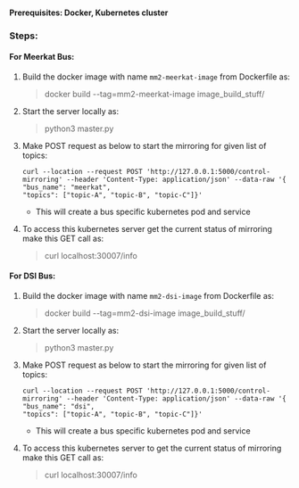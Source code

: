 #### Prerequisites: Docker, Kubernetes cluster

 


### Steps:
#### For Meerkat Bus:
1. Build the docker image with name `mm2-meerkat-image`
   from Dockerfile as: 
   > docker build --tag=mm2-meerkat-image image_build_stuff/

2. Start the server locally as:
   > python3 master.py
   
3. Make POST request as below to start the mirroring for given list of topics:
   
    ```
    curl --location --request POST 'http://127.0.0.1:5000/control-mirroring' --header 'Content-Type: application/json' --data-raw '{
    "bus_name": "meerkat",
    "topics": ["topic-A", "topic-B", "topic-C"]}'
    ```   

   - This will create a bus specific kubernetes pod and service
   
4. To access this kubernetes server get the current status of mirroring make this GET call as:
   > curl localhost:30007/info
   
 
 
#### For DSI Bus:
1. Build the docker image with name `mm2-dsi-image`
   from Dockerfile as: 
   > docker build --tag=mm2-dsi-image image_build_stuff/

2. Start the server locally as:
   > python3 master.py
   
3. Make POST request as below to start the mirroring for given list of topics:
   
    ```
    curl --location --request POST 'http://127.0.0.1:5000/control-mirroring' --header 'Content-Type: application/json' --data-raw '{
    "bus_name": "dsi",
    "topics": ["topic-A", "topic-B", "topic-C"]}'
    ```

   - This will create a bus specific kubernetes pod and service
   
4. To access this kubernetes server to get the current status of mirroring make this GET call as:
   > curl localhost:30007/info
